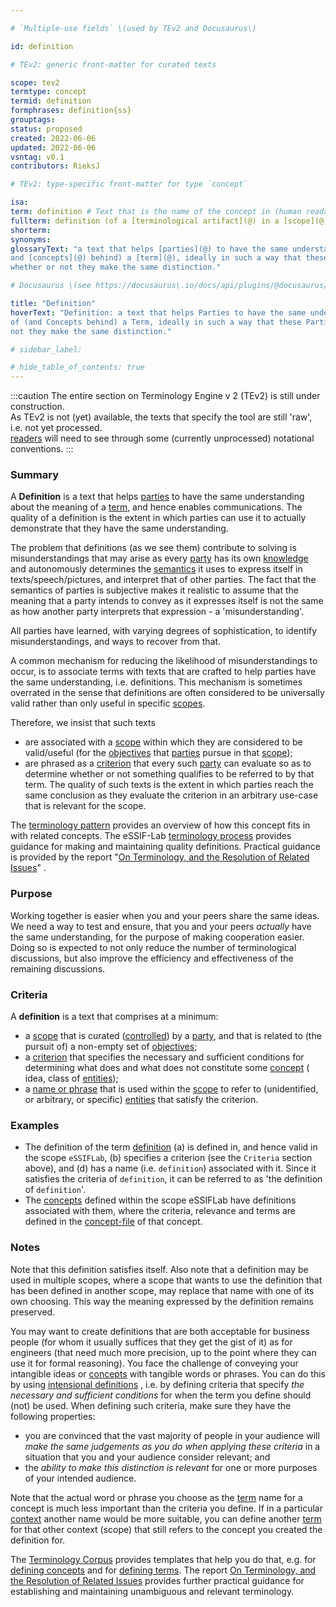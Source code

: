 ```yaml
---

# `Multiple-use fields` \(used by TEv2 and Docusaurus\)

id: definition

# TEv2: generic front-matter for curated texts

scope: tev2
termtype: concept
termid: definition
formphrases: definition{ss}
grouptags:
status: proposed
created: 2022-06-06
updated: 2022-06-06
vsntag: v0.1
contributors: RieksJ

# TEv2: type-specific front-matter for type `concept`

isa:
term: definition # Text that is the name of the concept in (human readable) texts.
fullterm: definition (of a [terminological artifact](@) in a [scope](@))
shorterm:
synonyms:
glossaryText: "a text that helps [parties](@) to have the same understanding about the meaning of (
and [concepts](@) behind) a [term](@), ideally in such a way that these [parties](@) can determine
whether or not they make the same distinction."

# Docusaurus \(see https://docusaurus\.io/docs/api/plugins/@docusaurus/plugin-content-docs#markdown-front-matter\):

title: "Definition"
hoverText: "Definition: a text that helps Parties to have the same understanding about the meaning
of (and Concepts behind) a Term, ideally in such a way that these Parties can determine whether or
not they make the same distinction."

# sidebar_label:

# hide_table_of_contents: true
---
```


:::caution
The entire section on Terminology Engine v 2 (TEv2) is still under construction.<br/>
As TEv2 is not (yet) available, the texts that specify the tool are still 'raw', i.e. not yet
processed.<br/>[readers](@) will need to see through some (currently unprocessed) notational
conventions.
:::

### Summary

A **Definition** is a text that helps [parties](@) to have the same understanding about the meaning
of a [term](@), and hence enables communications. The quality of a definition is the extent in which
parties can use it to actually demonstrate that they have the same understanding.

The problem that definitions (as we see them) contribute to solving is misunderstandings that may
arise as every [party](@) has its own [knowledge](@) and autonomously determines the [semantics](@)
it uses to express itself in texts/speech/pictures, and interpret that of other parties. The fact
that the semantics of parties is subjective makes it realistic to assume that the meaning that a
party intends to convey as it expresses itself is not the same as how another party interprets that
expression - a 'misunderstanding'.

All parties have learned, with varying degrees of sophistication, to identify misunderstandings, and
ways to recover from that.

A common mechanism for reducing the likelihood of misunderstandings to occur, is to associate terms
with texts that are crafted to help parties have the same understanding, i.e. definitions. This
mechanism is sometimes overrated in the sense that definitions are often considered to be
universally valid rather than only useful in specific [scopes](@).

Therefore, we insist that such texts

- are associated with a [scope](@) within which they are considered to be valid/useful (for
  the [objectives](@) that [parties](@) pursue in that [scope](@));
- are phrased as a [criterion](https://www.lexico.com/definition/criterion) that every
  such [party](@) can evaluate so as to determine whether or not something qualifies to be referred
  to by that term.
  The quality of such texts is the extent in which parties reach the same conclusion as they
  evaluate the criterion in an arbitrary use-case that is relevant for the scope.

The [terminology pattern](pattern-terminology@) provides an overview of how this concept fits in
with related concepts.
The eSSIF-Lab [terminology process](@) provides guidance for making and maintaining quality
definitions.
Practical guidance is provided by the
report "[On Terminology, and the Resolution of Related Issues](http://resolver.tudelft.nl/uuid:964a90da-da81-4d38-9f45-84f3f5fa96b3)"
.

### Purpose

Working together is easier when you and your peers share the same ideas. We need a way to test and
ensure, that you and your peers _actually_ have the same understanding, for the purpose of making
cooperation easier. Doing so is expected to not only reduce the number of terminological
discussions, but also improve the efficiency and effectiveness of the remaining discussions.

### Criteria

A **definition** is a text that comprises at a minimum:

- a [scope](@) that is curated ([controlled](@)) by a [party](@), and that is related to (the
  pursuit of) a non-empty set of [objectives](@);
- a [criterion](https://www.lexico.com/definition/criterion) that specifies the necessary and
  sufficient conditions for determining what does and what does not constitute some [concept](@) (
  idea, class of [entities](@));
- a [name or phrase](@) that is used within the [scope](@) to refer to (unidentified, or arbitrary,
  or specific) [entities](@) that satisfy the criterion.

### Examples

- The definition of the term [definition](@) (a) is defined in, and hence valid in the
  scope `eSSIFLab`, (b) specifies a criterion (see the `Criteria` section above), and (d) has a
  name (i.e. `definition`) associated with it. Since it satisfies the criteria of `definition`, it
  can be referred to as 'the definition of `definition`'.
- The [concepts](@) defined within the scope eSSIFLab have definitions associated with them, where
  the criteria, relevance and terms are defined in the [concept-file](@) of that concept.

### Notes

Note that this definition satisfies itself. Also note that a definition may be used in multiple
scopes, where a scope that wants to use the definition that has been defined in another scope, may
replace that name with one of its own choosing. This way the meaning expressed by the definition
remains preserved.

You may want to create definitions that are both acceptable for business people (for whom it usually
suffices that they get the gist of it) as for engineers (that need much more precision, up to the
point where they can use it for formal reasoning). You face the challenge of conveying your
intangible ideas or [concepts](@) with tangible words or phrases. You can do this by
using [intensional definitions](https://en.wikipedia.org/wiki/Extensional_and_intensional_definitions)
, i.e. by defining criteria that specify *the necessary and sufficient conditions* for when the term
you define should (not) be used. When defining such criteria, make sure they have the following
properties:

- you are convinced that the vast majority of people in your audience will *make the same judgements
  as you do when applying these criteria* in a situation that you and your audience consider
  relevant; and
- the *ability to make this distinction is relevant* for one or more purposes of your intended
  audience.

Note that the actual word or phrase you choose as the [term](@) name for a concept is much less
important than the criteria you define. If in a particular [context](@) another name would be more
suitable, you can define another [term](@) for that other context (scope) that still refers to the
concept you created the definition for.

The [Terminology Corpus](@) provides templates that help you do that, e.g.
for [defining concepts](@) and for [defining terms](@). The
report [On Terminology, and the Resolution of Related Issues](http://resolver.tudelft.nl/uuid:964a90da-da81-4d38-9f45-84f3f5fa96b3)
provides further practical guidance for establishing and maintaining unambiguous and relevant
terminology.
